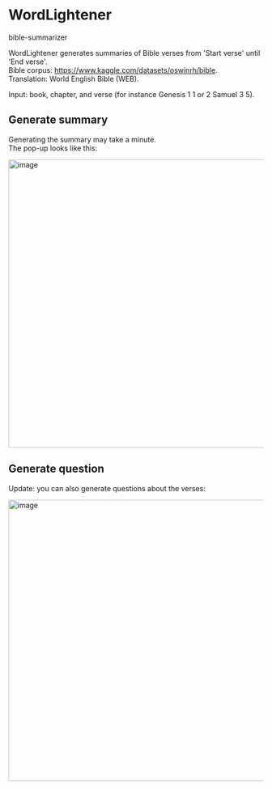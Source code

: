# WordLightener
bible-summarizer  

WordLightener generates summaries of Bible verses from 'Start verse' until 'End verse'.  
Bible corpus: https://www.kaggle.com/datasets/oswinrh/bible.  
Translation: World English Bible (WEB).  

Input: book, chapter, and verse (for instance Genesis 1 1 or 2 Samuel 3 5). 

## Generate summary  
Generating the summary may take a minute.  
The pop-up looks like this:  

<img width="570" alt="image" src="https://github.com/KristoWind/bible-summarizer/assets/99342556/f10bde99-b718-42d9-ab3a-c99a0fcf3b8a">

## Generate question  
Update: you can also generate questions about the verses:  

<img width="556" alt="image" src="https://github.com/KristoWind/bible-summarizer/assets/99342556/6b936e43-51f7-43fb-b52b-a85660c64112">
